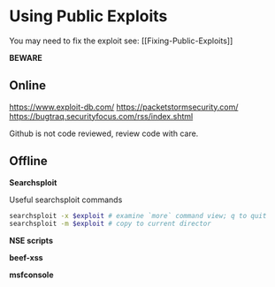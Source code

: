 # Using Public Exploits
You may need to fix the exploit see: [[Fixing-Public-Exploits]]

**BEWARE**

## Online

https://www.exploit-db.com/
https://packetstormsecurity.com/
https://bugtraq.securityfocus.com/rss/index.shtml

Github is not code reviewed, review code with care. 

## Offline

**Searchsploit**

Useful searchsploit commands
```bash
searchsploit -x $exploit # examine `more` command view; q to quit
searchsploit -m $exploit # copy to current director
```

**NSE scripts**

**beef-xss**

**msfconsole** 